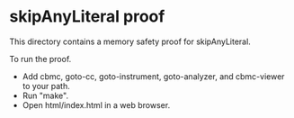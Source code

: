 skipAnyLiteral proof
==============

This directory contains a memory safety proof for skipAnyLiteral.

To run the proof.
* Add cbmc, goto-cc, goto-instrument, goto-analyzer, and cbmc-viewer
  to your path.
* Run "make".
* Open html/index.html in a web browser.
